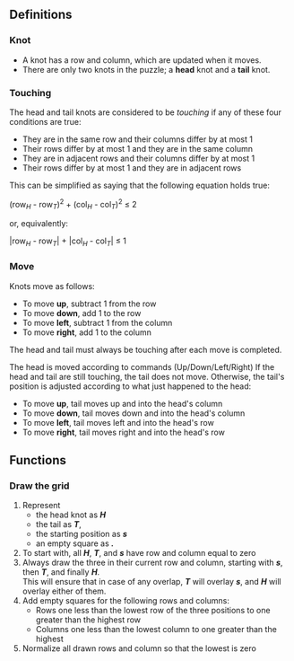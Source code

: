 ## Definitions

### Knot
- A knot has a row and column, which are updated when it moves.
- There are only two knots in the puzzle; a **head** knot and a **tail** knot.

### Touching
The head and tail knots are considered to be *touching* if any of these
four conditions are true:
- They are in the same row and their columns differ by at most 1
- Their rows differ by at most 1 and they are in the same column
- They are in adjacent rows and their columns differ by at most 1
- Their rows differ by at most 1 and they are in adjacent rows

This can be simplified as saying that the following equation holds
true:

(row<sub><i>H</i></sub> - row<sub><i>T</i></sub>)<sup>2</sup> + 
(col<sub><i>H</i></sub> - col<sub><i>T</i></sub>)<sup>2</sup> &le; 2

or, equivalently:

|row<sub><i>H</i></sub> - row<sub><i>T</i></sub>| +
|col<sub><i>H</i></sub> - col<sub><i>T</i></sub>| &le; 1


### Move

Knots move as follows:
- To move **up**, subtract 1 from the row
- To move **down**, add 1 to the row
- To move **left**, subtract 1 from the column
- To move **right**, add 1 to the column

The head and tail must always be touching after each move is completed.

The head is moved according to commands (Up/Down/Left/Right)
If the head and tail are still touching, the tail does not move.
Otherwise, the tail's position is adjusted according to what just
happened to the head:
- To move **up**, tail moves up and into the head's column
- To move **down**, tail moves down and into the head's column
- To move **left**, tail moves left and into the head's row
- To move **right**, tail moves right and into the head's row

## Functions

### Draw the grid
1. Represent
   - the head knot as ***H***
   - the tail as ***T***,
   - the starting position as ***s***
   - an empty square as ***.***
2. To start with, all ***H***, ***T***, and ***s*** have row and column equal to zero
3. Always draw the three in their current row and column,
   starting with ***s***, then ***T***, and finally ***H***.   
   This will ensure that in case of any overlap, ***T***
   will overlay ***s***, and ***H*** will overlay either
   of them.
4. Add empty squares for the following rows and columns:
   - Rows one less than the lowest row of the three positions
     to one greater than the highest row
   - Columns one less than the lowest column to one greater than the highest
5. Normalize all drawn rows and column so that the lowest is zero